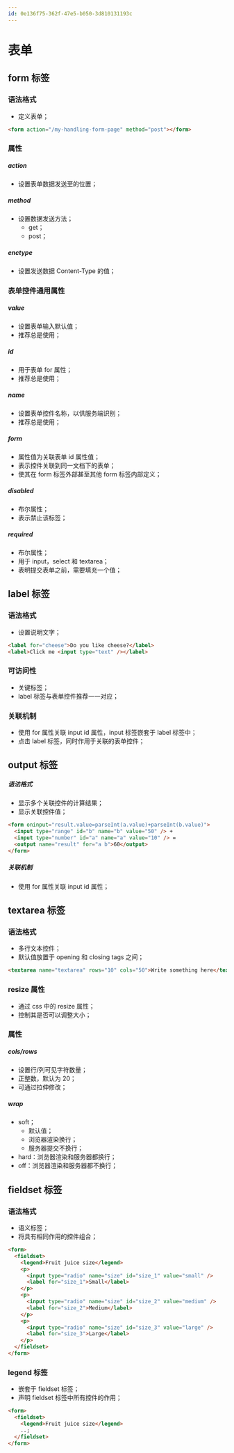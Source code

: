 ```yaml
---
id: 0e136f75-362f-47e5-b050-3d810131193c
---
```


# 表单

## form 标签

### 语法格式

- 定义表单；

```html
<form action="/my-handling-form-page" method="post"></form>
```

### 属性

##### action

- 设置表单数据发送至的位置；

##### method

- 设置数据发送方法；
  - get；
  - post；

##### enctype

- 设置发送数据 Content-Type 的值；

### 表单控件通用属性

##### value

- 设置表单输入默认值；
- 推荐总是使用；

##### id

- 用于表单 for 属性；
- 推荐总是使用；

##### name

- 设置表单控件名称，以供服务端识别；
- 推荐总是使用；

##### form

- 属性值为关联表单 id 属性值；
- 表示控件关联到同一文档下的表单；
- 使其在 form 标签外部甚至其他 form 标签内部定义；

##### disabled

- 布尔属性；
- 表示禁止该标签；

##### required

- 布尔属性；
- 用于 input，select 和 textarea；
- 表明提交表单之前，需要填充一个值；

## label 标签

### 语法格式

- 设置说明文字；

```html
<label for="cheese">Do you like cheese?</label>
<label>Click me <input type="text" /></label>
```

### 可访问性

- 关键标签；
- label 标签与表单控件推荐一一对应；

### 关联机制

- 使用 for 属性关联 input id 属性，input 标签嵌套于 label 标签中；
- 点击 label 标签，同时作用于关联的表单控件；

## output 标签

##### 语法格式

- 显示多个关联控件的计算结果；
- 显示关联控件值；

```html
<form oninput="result.value=parseInt(a.value)+parseInt(b.value)">
  <input type="range" id="b" name="b" value="50" /> +
  <input type="number" id="a" name="a" value="10" /> =
  <output name="result" for="a b">60</output>
</form>
```

##### 关联机制

- 使用 for 属性关联 input id 属性；

## textarea 标签

### 语法格式

- 多行文本控件；
- 默认值放置于 opening 和 closing tags 之间；

```html
<textarea name="textarea" rows="10" cols="50">Write something here</textarea>
```

### resize 属性

- 通过 css 中的 resize 属性；
- 控制其是否可以调整大小；

### 属性

##### cols/rows

- 设置行/列可见字符数量；
- 正整数，默认为 20；
- 可通过拉伸修改；

##### wrap

- soft；
  - 默认值；
  - 浏览器渲染换行；
  - 服务器提交不换行；
- hard：浏览器渲染和服务器都换行；
- off：浏览器渲染和服务器都不换行；

## fieldset 标签

### 语法格式

- 语义标签；
- 将具有相同作用的控件组合；

```html
<form>
  <fieldset>
    <legend>Fruit juice size</legend>
    <p>
      <input type="radio" name="size" id="size_1" value="small" />
      <label for="size_1">Small</label>
    </p>
    <p>
      <input type="radio" name="size" id="size_2" value="medium" />
      <label for="size_2">Medium</label>
    </p>
    <p>
      <input type="radio" name="size" id="size_3" value="large" />
      <label for="size_3">Large</label>
    </p>
  </fieldset>
</form>
```

### legend 标签

- 嵌套于 fieldset 标签；
- 声明 fieldset 标签中所有控件的作用；

```html
<form>
  <fieldset>
    <legend>Fruit juice size</legend>
    ..;
  </fieldset>
</form>
```
